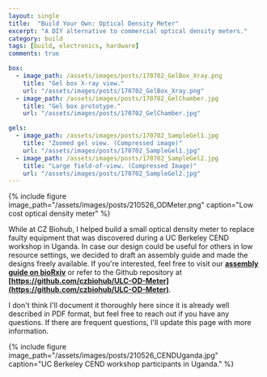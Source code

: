 ```yaml
---
layout: single
title:  "Build Your Own: Optical Density Meter"
excerpt: "A DIY alternative to commercial optical density meters."
category: build
tags: [build, electronics, hardware]
comments: true

box:
  - image_path: /assets/images/posts/170702_GelBox_Xray.png
    title: "Gel box X-ray view."
    url: "/assets/images/posts/170702_GelBox_Xray.png"
  - image_path: /assets/images/posts/170702_GelChamber.jpg
    title: "Gel box prototype."
    url: "/assets/images/posts/170702_GelChamber.jpg"

gels:
  - image_path: /assets/images/posts/170702_SampleGel1.jpg
    title: "Zoomed gel view. (Compressed image)"
    url: "/assets/images/posts/170702_SampleGel1.jpg"
  - image_path: /assets/images/posts/170702_SampleGel2.jpg
    title: "Large field-of-view. (Compressed Image)"
    url: "/assets/images/posts/170702_SampleGel2.jpg"
---
```

{% include figure image_path="/assets/images/posts/210526_ODMeter.png" caption="Low cost optical density meter" %}

While at CZ Biohub, I helped build a small optical density meter to replace faulty equipment that was discovered during a UC Berkeley CEND workshop in Uganda. In case our design could be useful for others in low resource settings, we decided to draft an assembly guide and made the designs freely available. If you're interested, feel free to visit our **[assembly guide on bioRxiv](https://doi.org/10.1101/2021.05.14.444207)** or refer to the Github repository at **[https://github.com/czbiohub/ULC-OD-Meter](https://github.com/czbiohub/ULC-OD-Meter)**.

I don't think I'll document it thoroughly here since it is already well described in PDF format, but feel free to reach out if you have any questions. If there are frequent questions, I'll update this page with more information.

{% include figure image_path="/assets/images/posts/210526_CENDUganda.jpg" caption="UC Berkeley CEND workshop participants in Uganda." %}
